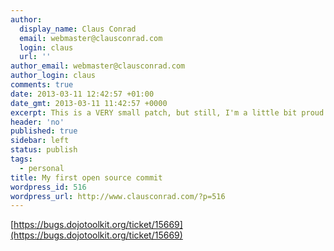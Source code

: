 ```yaml
---
author:
  display_name: Claus Conrad
  email: webmaster@clausconrad.com
  login: claus
  url: ''
author_email: webmaster@clausconrad.com
author_login: claus
comments: true
date: 2013-03-11 12:42:57 +01:00
date_gmt: 2013-03-11 11:42:57 +0000
excerpt: This is a VERY small patch, but still, I'm a little bit proud that my first try to commit a patch to an open source project was accepted ;-)
header: 'no'
published: true
sidebar: left
status: publish
tags:
  - personal
title: My first open source commit
wordpress_id: 516
wordpress_url: http://www.clausconrad.com/?p=516
---
```

[https://bugs.dojotoolkit.org/ticket/15669](https://bugs.dojotoolkit.org/ticket/15669)
